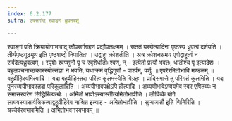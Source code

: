 ```yaml
---
index: 6.2.177
sutra: उपसर्गात् स्वाङ्गं ध्रुवमपर्शु

---
```

  स्वाङ्गं प्रति क्रियायोगाभावाद् कौपसर्गग्रहणं प्रद्यौपलक्षमम् । सततं यस्येत्यादिना षृष्ठस्य ध्रुवत्वं दर्शयति । तीर्थपृष्ठगूढयूथ इति पृष्ठशब्दो निपातितः ।  उद्वाहुः क्रोशतीति । अत्र क्रोशनसमय एवोद्वाहुत्वं न सर्वदेत्यध्रुवत्वम् । स्पृशेः श्वण्शुनौ पृ च स्वृशेर्धातोः श्वण्, न् - इत्येतौ प्रत्यौ भवतः, धातोश्च पृ इत्यादेशः । बहुलवचनाच्छकारस्योत्संज्ञा न भवति, यथाक्रमं वृद्धिगुणौ - पार्श्वम्, पर्शुः ॥  एपरेरमितोभावि मण्डलम् ॥ बहुव्रीहिरयमित्यादि । यदा बहुव्रीहिस्तदा परितः कूलमस्येति विग्रहः । प्रादिसमासे तु परिगतं कूलमिति । यदा पुनरव्ययीभावस्तदा परिकूलादिति । अव्ययीभावपक्षेऽपि हीत्यादि । अव्ययीभावेऽप्ययमेव स्वर एषितव्यः न समासस्वरेण सिद्धिरित्यर्त्थः । अमितो भावोऽस्यास्तीत्यमितोभावीति । लौकिके योगे लाघवस्यासार्वत्रिकत्वाद्वहुव्रीहिरेव नाश्रित इत्याह - अमितोभावीति । सुप्यजातौ इति णिनिरिति । यच्चैवंस्वभावमिति । अभितोभवनस्वभावम् ॥